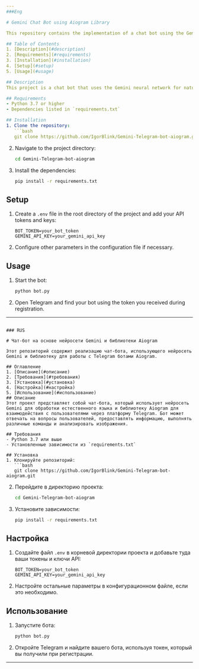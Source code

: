 ```yaml
---
###Eng

# Gemini Chat Bot using Aiogram Library

This repository contains the implementation of a chat bot using the Gemini neural network and the Aiogram library for working with Telegram bots.

## Table of Contents
1. [Description](#description)
2. [Requirements](#requirements)
3. [Installation](#installation)
4. [Setup](#setup)
5. [Usage](#usage)

## Description
This project is a chat bot that uses the Gemini neural network for natural language processing and the Aiogram library to interact with users via the Telegram platform. The bot can answer user questions, provide information, and execute various commands, Analyze images.

## Requirements
- Python 3.7 or higher
- Dependencies listed in `requirements.txt`

## Installation
1. Clone the repository:
   ```bash
   git clone https://github.com/IgorBlink/Gemini-Telegram-bot-aiogram.git
   ```
2. Navigate to the project directory:
   ```bash
   cd Gemini-Telegram-bot-aiogram
   ```
3. Install the dependencies:
   ```bash
   pip install -r requirements.txt
   ```

## Setup
1. Create a `.env` file in the root directory of the project and add your API tokens and keys:
   ```env
   BOT_TOKEN=your_bot_token
   GEMINI_API_KEY=your_gemini_api_key
   ```
2. Configure other parameters in the configuration file if necessary.

## Usage
1. Start the bot:
   ```bash
   python bot.py
   ```
2. Open Telegram and find your bot using the token you received during registration.





---
```

### RUS

# Чат-бот на основе нейросети Gemini и библиотеки Aiogram

Этот репозиторий содержит реализацию чат-бота, использующего нейросеть Gemini и библиотеку для работы с Telegram ботами Aiogram.

## Оглавление
1. [Описание](#описание)
2. [Требования](#требования)
3. [Установка](#установка)
4. [Настройка](#настройка)
5. [Использование](#использование)
## Описание
Этот проект представляет собой чат-бота, который использует нейросеть Gemini для обработки естественного языка и библиотеку Aiogram для взаимодействия с пользователями через платформу Telegram. Бот может отвечать на вопросы пользователей, предоставлять информацию, выполнять различные команды и анализировать изображения.

## Требования
- Python 3.7 или выше
- Установленные зависимости из `requirements.txt`

## Установка
1. Клонируйте репозиторий:
   ```bash
   git clone https://github.com/IgorBlink/Gemini-Telegram-bot-aiogram.git
   ```
2. Перейдите в директорию проекта:
   ```bash
   cd Gemini-Telegram-bot-aiogram
   ```
3. Установите зависимости:
   ```bash
   pip install -r requirements.txt
   ```

## Настройка
1. Создайте файл `.env` в корневой директории проекта и добавьте туда ваши токены и ключи API:
   ```env
   BOT_TOKEN=your_bot_token
   GEMINI_API_KEY=your_gemini_api_key
   ```
2. Настройте остальные параметры в конфигурационном файле, если это необходимо.

## Использование
1. Запустите бота:
   ```bash
   python bot.py
   ```
2. Откройте Telegram и найдите вашего бота, используя токен, который вы получили при регистрации.


---